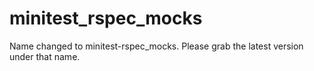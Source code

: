 minitest_rspec_mocks
====================

Name changed to minitest-rspec_mocks. Please grab the latest version under that name.


